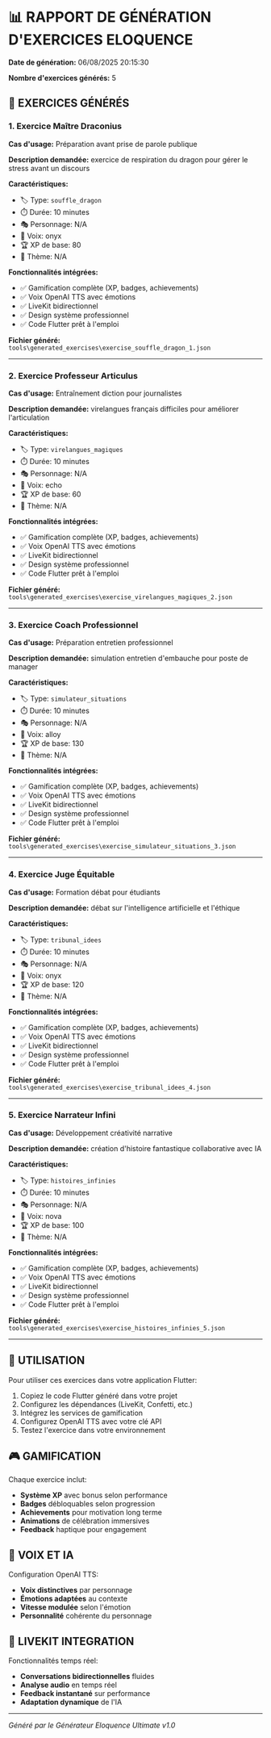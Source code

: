 # 📊 RAPPORT DE GÉNÉRATION D'EXERCICES ELOQUENCE

**Date de génération:** 06/08/2025 20:15:30

**Nombre d'exercices générés:** 5

## 🎯 EXERCICES GÉNÉRÉS

### 1. Exercice Maître Draconius

**Cas d'usage:** Préparation avant prise de parole publique

**Description demandée:** exercice de respiration du dragon pour gérer le stress avant un discours

**Caractéristiques:**
- 🏷️ Type: `souffle_dragon`
- ⏱️ Durée: 10 minutes
- 🎭 Personnage: N/A
- 🎵 Voix: onyx
- 🏆 XP de base: 80
- 🎨 Thème: N/A

**Fonctionnalités intégrées:**
- ✅ Gamification complète (XP, badges, achievements)
- ✅ Voix OpenAI TTS avec émotions
- ✅ LiveKit bidirectionnel
- ✅ Design système professionnel
- ✅ Code Flutter prêt à l'emploi

**Fichier généré:** `tools\generated_exercises\exercise_souffle_dragon_1.json`

---

### 2. Exercice Professeur Articulus

**Cas d'usage:** Entraînement diction pour journalistes

**Description demandée:** virelangues français difficiles pour améliorer l'articulation

**Caractéristiques:**
- 🏷️ Type: `virelangues_magiques`
- ⏱️ Durée: 10 minutes
- 🎭 Personnage: N/A
- 🎵 Voix: echo
- 🏆 XP de base: 60
- 🎨 Thème: N/A

**Fonctionnalités intégrées:**
- ✅ Gamification complète (XP, badges, achievements)
- ✅ Voix OpenAI TTS avec émotions
- ✅ LiveKit bidirectionnel
- ✅ Design système professionnel
- ✅ Code Flutter prêt à l'emploi

**Fichier généré:** `tools\generated_exercises\exercise_virelangues_magiques_2.json`

---

### 3. Exercice Coach Professionnel

**Cas d'usage:** Préparation entretien professionnel

**Description demandée:** simulation entretien d'embauche pour poste de manager

**Caractéristiques:**
- 🏷️ Type: `simulateur_situations`
- ⏱️ Durée: 10 minutes
- 🎭 Personnage: N/A
- 🎵 Voix: alloy
- 🏆 XP de base: 130
- 🎨 Thème: N/A

**Fonctionnalités intégrées:**
- ✅ Gamification complète (XP, badges, achievements)
- ✅ Voix OpenAI TTS avec émotions
- ✅ LiveKit bidirectionnel
- ✅ Design système professionnel
- ✅ Code Flutter prêt à l'emploi

**Fichier généré:** `tools\generated_exercises\exercise_simulateur_situations_3.json`

---

### 4. Exercice Juge Équitable

**Cas d'usage:** Formation débat pour étudiants

**Description demandée:** débat sur l'intelligence artificielle et l'éthique

**Caractéristiques:**
- 🏷️ Type: `tribunal_idees`
- ⏱️ Durée: 10 minutes
- 🎭 Personnage: N/A
- 🎵 Voix: onyx
- 🏆 XP de base: 120
- 🎨 Thème: N/A

**Fonctionnalités intégrées:**
- ✅ Gamification complète (XP, badges, achievements)
- ✅ Voix OpenAI TTS avec émotions
- ✅ LiveKit bidirectionnel
- ✅ Design système professionnel
- ✅ Code Flutter prêt à l'emploi

**Fichier généré:** `tools\generated_exercises\exercise_tribunal_idees_4.json`

---

### 5. Exercice Narrateur Infini

**Cas d'usage:** Développement créativité narrative

**Description demandée:** création d'histoire fantastique collaborative avec IA

**Caractéristiques:**
- 🏷️ Type: `histoires_infinies`
- ⏱️ Durée: 10 minutes
- 🎭 Personnage: N/A
- 🎵 Voix: nova
- 🏆 XP de base: 100
- 🎨 Thème: N/A

**Fonctionnalités intégrées:**
- ✅ Gamification complète (XP, badges, achievements)
- ✅ Voix OpenAI TTS avec émotions
- ✅ LiveKit bidirectionnel
- ✅ Design système professionnel
- ✅ Code Flutter prêt à l'emploi

**Fichier généré:** `tools\generated_exercises\exercise_histoires_infinies_5.json`

---

## 🚀 UTILISATION

Pour utiliser ces exercices dans votre application Flutter:

1. Copiez le code Flutter généré dans votre projet
2. Configurez les dépendances (LiveKit, Confetti, etc.)
3. Intégrez les services de gamification
4. Configurez OpenAI TTS avec votre clé API
5. Testez l'exercice dans votre environnement

## 🎮 GAMIFICATION

Chaque exercice inclut:
- **Système XP** avec bonus selon performance
- **Badges** débloquables selon progression
- **Achievements** pour motivation long terme
- **Animations** de célébration immersives
- **Feedback** haptique pour engagement

## 🎵 VOIX ET IA

Configuration OpenAI TTS:
- **Voix distinctives** par personnage
- **Émotions adaptées** au contexte
- **Vitesse modulée** selon l'émotion
- **Personnalité** cohérente du personnage

## 📡 LIVEKIT INTEGRATION

Fonctionnalités temps réel:
- **Conversations bidirectionnelles** fluides
- **Analyse audio** en temps réel
- **Feedback instantané** sur performance
- **Adaptation dynamique** de l'IA

---

*Généré par le Générateur Eloquence Ultimate v1.0*
